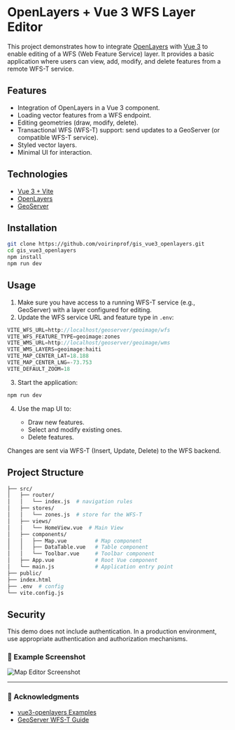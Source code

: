 # OpenLayers + Vue 3 WFS Layer Editor

This project demonstrates how to integrate [OpenLayers](https://openlayers.org/) with [Vue 3](https://vuejs.org/) to enable editing of a WFS (Web Feature Service) layer. It provides a basic application where users can view, add, modify, and delete features from a remote WFS-T service.

## Features

- Integration of OpenLayers in a Vue 3 component.
- Loading vector features from a WFS endpoint.
- Editing geometries (draw, modify, delete).
- Transactional WFS (WFS-T) support: send updates to a GeoServer (or compatible WFS-T service).
- Styled vector layers.
- Minimal UI for interaction.

## Technologies

- [Vue 3 + Vite](https://vitejs.dev/)
- [OpenLayers](https://openlayers.org/)
- [GeoServer](https://geoserver.org/)

## Installation

```bash
git clone https://github.com/voirinprof/gis_vue3_openlayers.git
cd gis_vue3_openlayers
npm install
npm run dev
```

## Usage

1. Make sure you have access to a running WFS-T service (e.g., GeoServer) with a layer configured for editing.
2. Update the WFS service URL and feature type in `.env`:

```js
VITE_WFS_URL=http://localhost/geoserver/geoimage/wfs
VITE_WFS_FEATURE_TYPE=geoimage:zones
VITE_WMS_URL=http://localhost/geoserver/geoimage/wms
VITE_WMS_LAYERS=geoimage:haiti
VITE_MAP_CENTER_LAT=18.188
VITE_MAP_CENTER_LNG=-73.753
VITE_DEFAULT_ZOOM=18
```

3. Start the application:

```bash
npm run dev
```

4. Use the map UI to:

   * Draw new features.
   * Select and modify existing ones.
   * Delete features.

Changes are sent via WFS-T (Insert, Update, Delete) to the WFS backend.

## Project Structure

```bash
├── src/
│   ├── router/
│   │   └── index.js  # navigation rules
│   ├── stores/
│   │   └── zones.js  # store for the WFS-T
│   ├── views/
│   │   └── HomeView.vue  # Main View
│   ├── components/
│   │   ├── Map.vue         # Map component
│   │   ├── DataTable.vue   # Table component
│   │   └── Toolbar.vue     # Toolbar component
│   ├── App.vue             # Root Vue component
│   └── main.js             # Application entry point
├── public/
├── index.html
├── .env  # config
└── vite.config.js
```

## Security

This demo does not include authentication. In a production environment, use appropriate authentication and authorization mechanisms.

### 📍 Example Screenshot

![Map Editor Screenshot](ol-vue3.gif)

---

### 🙌 Acknowledgments

* [vue3-openlayers Examples](https://vue3openlayers.netlify.app/get-started.html)
* [GeoServer WFS-T Guide](https://docs.geoserver.org/stable/en/user/services/wfs/transactions.html)